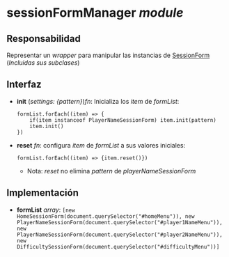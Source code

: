 # sessionFormManager _module_

## Responsabilidad

Representar un _wrapper_ para manipular las instancias de [SessionForm](./SessionForm.md) (_Incluidas sus subclases_)

## Interfaz

-   **init** (_settings: {pattern}_)_fn_: Inicializa los _item_ de _formList_:

    ```
    formList.forEach((item) => {
        if(item instanceof PlayerNameSessionForm) item.init(pattern)
        item.init()
    })
    ```

-   **reset** _fn_: configura _item_ de _formList_ a sus valores iniciales:

    ```
    formList.forEach((item) => {item.reset()})
    ```

    -   Nota: _reset_ no elimina _pattern_ de _playerNameSessionForm_

## Implementación

-   **formList** _array_: `[new HomeSessionForm(document.querySelector("#homeMenu")), new PlayerNameSessionForm(document.querySelector("#player1NameMenu")), new PlayerNameSessionForm(document.querySelector("#player2NameMenu")), new DifficultySessionForm(document.querySelector("#difficultyMenu"))]`
